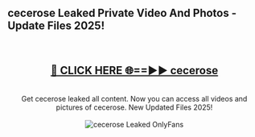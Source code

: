 <h2>cecerose Leaked Private Video And Photos - Update Files 2025!</h2>
<br>
<div align="center">
<h2><a href="https://betterlinks.top/A2PfLJ" rel="nofollow">🔴 CLICK HERE 🌐==►► cecerose</a></h2>
<br>
Get cecerose leaked all content. Now you can access all videos and pictures of cecerose. New Updated Files 2025!
<br>
<br>
<a href="https://betterlinks.top/A2PfLJ" rel="nofollow" data-target="animated-image.originalLink"><img src="https://i.imgur.com/dJHk4Zq.gif" alt="cecerose Leaked  OnlyFans" style="max-width: 100%; display: inline-block;" data-target="animated-image.originalImage"></a>
</div>
<br>